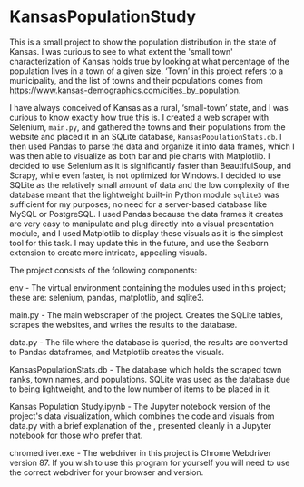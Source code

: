 # KansasPopulationStudy
This is a small project to show the population distribution in the state of Kansas. I was curious to see to what extent the 'small town' characterization of Kansas holds true by looking at what percentage of the population lives in a town of a given size. ‘Town’ in this project refers to a municipality, and the list of towns and their populations comes from https://www.kansas-demographics.com/cities_by_population. 

I have always conceived of Kansas as a rural, ‘small-town’ state, and I was curious to know exactly how true this is. I created a web scraper with Selenium, `main.py`, and gathered the towns and their populations from the website and placed it in an SQLite database, `KansasPopulationStats.db`. I then used Pandas to parse the data and organize it into data frames, which I was then able to visualize as both bar and pie charts with Matplotlib. I decided to use Selenium as it is significantly faster than BeautifulSoup, and Scrapy, while even faster, is not optimized for Windows. I decided to use SQLite as the relatively small amount of data and the low complexity of the database meant that the lightweight built-in Python module `sqlite3` was sufficient for my purposes; no need for a server-based database like MySQL or PostgreSQL. I used Pandas because the data frames it creates are very easy to manipulate and plug directly into a visual presentation module, and I used Matplotlib to display these visuals as it is the simplest tool for this task. I may update this in the future, and use the Seaborn extension to create more intricate, appealing visuals.

The project consists of the following components:

env - The virtual environment containing the modules used in this project; these are: selenium, pandas, matplotlib, and
sqlite3.  

main.py - The main webscraper of the project. Creates the SQLite tables, scrapes the websites, and writes the results
to the database. 

data.py - The file where the database is queried, the results are converted to Pandas dataframes, and Matplotlib
creates the visuals. 

KansasPopulationStats.db - The database which holds the scraped town ranks, town names, and populations. 
SQLite was used as the database due to being lightweight, and to the low number of items to be placed in it. 

Kansas Population Study.ipynb - The Jupyter notebook version of the project's data visualization, which
combines the code and visuals from data.py with a brief explanation of the , presented
cleanly in a Jupyter notebook for those who prefer that. 

chromedriver.exe - The webdriver in this project is Chrome Webdriver version 87. If you wish to use this program for
yourself you will need to use the correct webdriver for your browser and version.  
